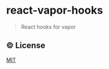 # react-vapor-hooks

> React hooks for vapor

## ©️ License

[MIT](http://opensource.org/licenses/MIT)
